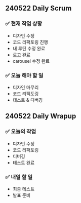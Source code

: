 ## 240522 Daily Scrum

### ✅ 현재 작업 상황
- 디자인 수정
- 코드 리팩토링 진행
- 내 루틴 수정 완료
- 로고 완료
- carousel 수정 완료
  

### ✅ 오늘 해야 할 일

- 디자인 마무리
- 코드 리팩토링
- 테스트 & 디버깅


## 240522 Daily Wrapup

### ✅ 오늘의 작업
- 디자인 수정
- 코드 리팩토링
- 디버깅
- 테스트 완료
  
### ✅ 내일 할 일
- 최종 테스트
- 발표 준비